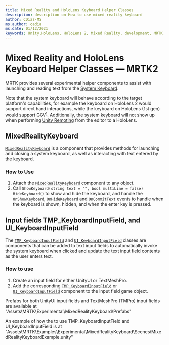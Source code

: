```yaml
---
title: Mixed Reality and HoloLens Keyboard Helper Classes
description: description on How to use mixed reality keyboard
author: CDiaz-MS
ms.author: cadia
ms.date: 01/12/2021
keywords: Unity,HoloLens, HoloLens 2, Mixed Reality, development, MRTK,
---
```


# Mixed Reality and HoloLens Keyboard Helper Classes &#8212; MRTK2

MRTK provides several experimental helper components to assist with launching and reading text from the [System Keyboard](../ux-building-blocks/system-keyboard.md).

Note that the system keyboard will behave according to the target platform's capabilities, for example the keyboard on HoloLens 2 would support direct hand interactions, while the keyboard on HoloLens (1st gen) would support GGV<sup>[1](/windows/mixed-reality/gaze)</sup>. Additionally, the system keyboard will not show up when performing [Unity Remoting](../tools/holographic-remoting.md) from the editor to a HoloLens.

## MixedRealityKeyboard

[`MixedRealityKeyboard`](xref:Microsoft.MixedReality.Toolkit.Experimental.UI.MixedRealityKeyboard?view=mixed-reality-toolkit-unity-2019-dotnet-2.8.0&preserve-view=true) is a component that provides methods for launching and closing a system keyboard, as well as interacting with text entered by the keyboard.  

### How to Use

1. Attach the [`MixedRealityKeyboard`](xref:Microsoft.MixedReality.Toolkit.Experimental.UI.MixedRealityKeyboard?view=mixed-reality-toolkit-unity-2019-dotnet-2.8.0&preserve-view=true) component to any object.
2. Call `ShowKeyboard(string text = "", bool multiLine = false)` `HideKeyboard()` to show and hide the keyboard, and handle the `OnShowKeyboard`, `OnHideKeyboard` and `OnCommitText` events to handle when the keyboard is shown, hidden, and when the enter key is pressed.

## Input fields TMP_KeyboardInputField, and UI_KeyboardInputField

The [`TMP_KeyboardInputField`](xref:Microsoft.MixedReality.Toolkit.Experimental.UI.TMP_KeyboardInputField?view=mixed-reality-toolkit-unity-2019-dotnet-2.8.0&preserve-view=true) and [`UI_KeyboardInputField`](xref:Microsoft.MixedReality.Toolkit.Experimental.UI.UI_KeyboardInputField?view=mixed-reality-toolkit-unity-2019-dotnet-2.8.0&preserve-view=true) classes are components that can be added to text input fields to automatically invoke the system keyboard when clicked and update the text input field contents as the user enters text.

### How to use

1. Create an input field for either UnityUI or TextMeshPro.
2. Add the corresponding [`TMP_KeyboardInputField`](xref:Microsoft.MixedReality.Toolkit.Experimental.UI.TMP_KeyboardInputField?view=mixed-reality-toolkit-unity-2019-dotnet-2.8.0&preserve-view=true) or [`UI_KeyboardInputField`](xref:Microsoft.MixedReality.Toolkit.Experimental.UI.UI_KeyboardInputField?view=mixed-reality-toolkit-unity-2019-dotnet-2.8.0&preserve-view=true) component to the input field game object.

Prefabs for both UnityUI input fields and TextMeshPro (TMPro) input fields are available at "Assets\MRTK\Experimental\MixedRealityKeyboard\Prefabs"

An example of how the to use TMP_KeyboardInputField and UI_KeyboardInputField is at "Assets\MRTK\Examples\Experimental\MixedRealityKeyboard\Scenes\MixedRealityKeyboardExample.unity"